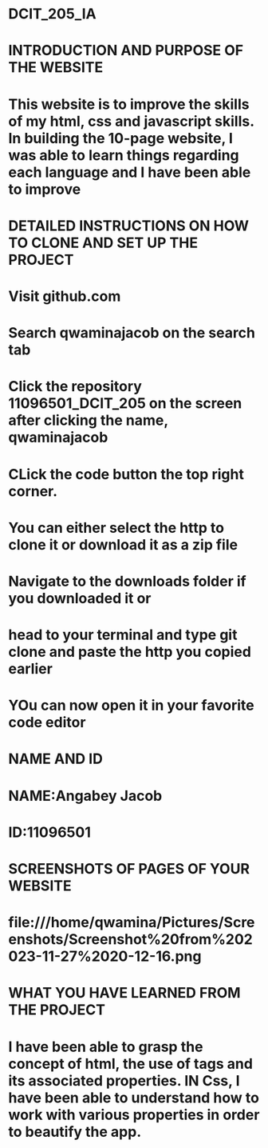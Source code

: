 # DCIT_205_IA


# INTRODUCTION AND PURPOSE OF THE WEBSITE
# This website is to improve the skills of my html, css and javascript skills. In building the 10-page website, I was able to learn things regarding each language and I have been able to improve


# DETAILED INSTRUCTIONS ON HOW TO CLONE AND SET UP THE PROJECT
# Visit github.com
# Search qwaminajacob on the search tab
# Click the repository 11096501_DCIT_205 on the screen after clicking the name, qwaminajacob
# CLick the code button the top right corner. 
# You can either select the http to clone it or download it as a zip file
# Navigate to the downloads folder if you downloaded it or
# head to your terminal and type git clone and paste the http you copied earlier
# YOu can now open it in your favorite code editor

# NAME AND ID
# NAME:Angabey Jacob

# ID:11096501

# SCREENSHOTS OF PAGES OF YOUR WEBSITE
# file:///home/qwamina/Pictures/Screenshots/Screenshot%20from%202023-11-27%2020-12-16.png


# WHAT YOU HAVE LEARNED FROM THE PROJECT
# I have been able to grasp the concept of html, the use of tags and its associated properties. IN Css, I have been able to understand how to work with various properties in order to beautify the app.



<!--  -->
<!-->


<!-- >
<!-->
<!-->
<!-->
